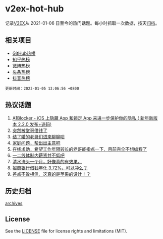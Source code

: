 # v2ex-hot-hub

 记录[V2EX](https://www.v2ex.com/)从 2021-01-06 日至今的热门话题。每小时抓取一次数据，按天[归档](archives)。
 
 ## 相关项目

- [GitHub热榜](https://github.com/lonnyzhang423/github-hot-hub)
- [知乎热榜](https://github.com/lonnyzhang423/zhihu-hot-hub)
- [微博热榜](https://github.com/lonnyzhang423/weibo-hot-hub)
- [头条热榜](https://github.com/lonnyzhang423/toutiao-hot-hub)
- [抖音热榜](https://github.com/lonnyzhang423/douyin-hot-hub)


 `更新时间：2023-01-05 13:06:56 +0800`

## 热议话题

1. [A1Blocker - iOS 上隐藏 App 和锁定 App 来进一步保护你的隐私 ( 新年新版本 2.2.0 发布+送码)](https://www.v2ex.com/t/906493)
1. [突然被堂哥借钱了](https://www.v2ex.com/t/906601)
1. [结了婚的老哥们进来聊聊呗](https://www.v2ex.com/t/906551)
1. [家庭问题，帮出出主意吧](https://www.v2ex.com/t/906669)
1. [在线求助，希望工作年限较长的老哥能指点一下，目前完全不想编程了](https://www.v2ex.com/t/906543)
1. [一二线体制内薪资并不低吧](https://www.v2ex.com/t/906514)
1. [清水洗头一个月，好像真的有效果。](https://www.v2ex.com/t/906525)
1. [招商银行借钱年化 3.72%，可以冲么？](https://www.v2ex.com/t/906665)
1. [差点不敢相信，这真的是苹果的设计！？](https://www.v2ex.com/t/906588)

## 历史归档

[archives](archives)

## License

See the [LICENSE](LICENSE) file for license rights and limitations (MIT).
